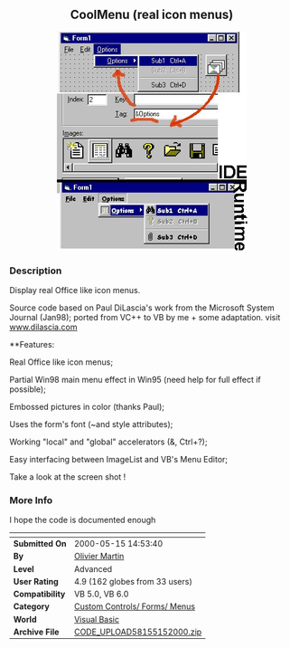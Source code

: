 ﻿<div align="center">

## CoolMenu \(real icon menus\)

<img src="PIC200059954475068.jpg">
</div>

### Description

<p>Display real Office like icon menus.</p>

Source code based on Paul DiLascia's work from the Microsoft System Journal (Jan98); ported from VC++ to VB by me + some adaptation. visit www.dilascia.com<br>

<p>**Features:<br>

Real Office like icon menus;<br>

Partial Win98 main menu effect in Win95 (need help for full effect if possible);<br>

Embossed pictures in color (thanks Paul);<br>

Uses the form's font (~and style attributes);<br>

Working "local" and "global" accelerators (&, Ctrl+?);<br>

Easy interfacing between ImageList and VB's Menu Editor;</p>

Take a look at the screen shot !
 
### More Info
 
I hope the code is documented enough


<span>             |<span>
---                |---
**Submitted On**   |2000-05-15 14:53:40
**By**             |[Olivier Martin](https://github.com/Planet-Source-Code/PSCIndex/blob/master/ByAuthor/olivier-martin.md)
**Level**          |Advanced
**User Rating**    |4.9 (162 globes from 33 users)
**Compatibility**  |VB 5\.0, VB 6\.0
**Category**       |[Custom Controls/ Forms/  Menus](https://github.com/Planet-Source-Code/PSCIndex/blob/master/ByCategory/custom-controls-forms-menus__1-4.md)
**World**          |[Visual Basic](https://github.com/Planet-Source-Code/PSCIndex/blob/master/ByWorld/visual-basic.md)
**Archive File**   |[CODE\_UPLOAD58155152000\.zip](https://github.com/Planet-Source-Code/olivier-martin-coolmenu-real-icon-menus__1-7967/archive/master.zip)








